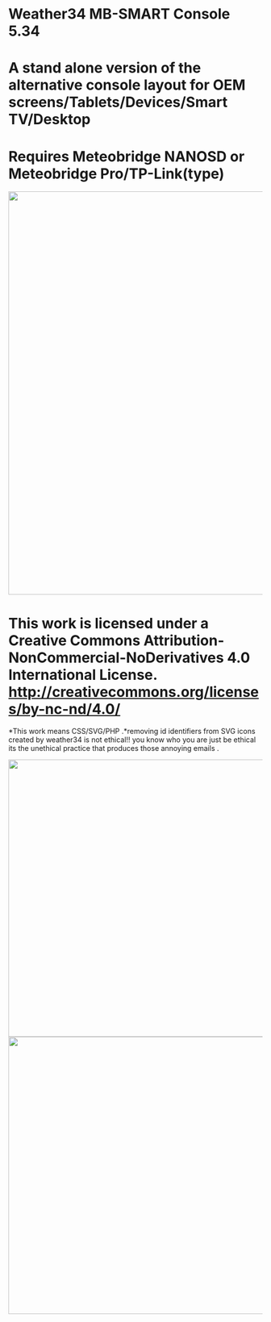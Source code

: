 # Weather34 MB-SMART Console 5.34
# A stand alone version of the alternative console layout for OEM screens/Tablets/Devices/Smart TV/Desktop
# Requires Meteobridge NANOSD or Meteobridge Pro/TP-Link(type)
 
 
 <img src="https://camo.githubusercontent.com/1aa7f3160206dcbd54e17382fc86253121f8704b/68747470733a2f2f7265732e636c6f7564696e6172792e636f6d2f627269616e2d756e646572646f776e2f696d6167652f75706c6f61642f76313538323533313331302f5765617468657233342d736d6172742d636f6e736f6c652e706e67" width="800px">
 
 
# This work is licensed under a Creative Commons Attribution-NonCommercial-NoDerivatives 4.0 International License. http://creativecommons.org/licenses/by-nc-nd/4.0/
*This work means CSS/SVG/PHP .*removing id identifiers from SVG icons created by weather34 is not ethical!! you know who you are just be ethical its the unethical practice that produces those annoying emails .


<img src="https://res.cloudinary.com/brian-underdown/image/upload/v1587802680/console-version_wxswjh.png" width="550px">

<img src="https://camo.githubusercontent.com/236ce2e77de847e34d7fd66514bb5221cf321b3a/68747470733a2f2f7265732e636c6f7564696e6172792e636f6d2f627269616e2d756e646572646f776e2f696d6167652f75706c6f61642f76313538323533313130312f7765617468657233342d736d6172742d74765f7275616e306a2e706e67" width="550px">

